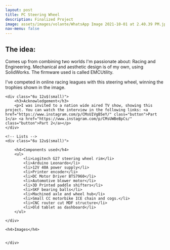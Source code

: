 ```yaml
---
layout: post
title: PC Steering Wheel
description: Finalized Project
image: assets/images/volante/WhatsApp Image 2021-10-01 at 2.40.39 PM.jpeg
nav-menu: false
---
```


<!-- Main -->
<div id="main" class="alt">

<!-- One -->
<section id="one">
	<div class="inner">

<!-- Content -->
<h2 id="content">The idea:</h2>
<p>Comes up from combining two worlds I'm passionate about: Racing and Engineering. Mechanical and aesthetic design is of my own, using SolidWorks. The firmware used is called EMCUtility.</p>
<p>I've competed in online racing leagues with this steering wheel, winning the trophies shown in the image.</p>
<div class="row">
	
	<div class="6u 12u$(small)">
		<h3>Acknowledgement</h3>
		<p>I was invited to a nation wide aired TV show, showing this project. You can watch the interview in the following links: <a href="https://www.instagram.com/p/CMsUIVgB5eY/" class="button">Part 1</a> <a href="https://www.instagram.com/p/CMsUWBeBpCs/" class="button">Part 2</a></p>
	</div>
	
	<!-- Lists -->
	<div class="6u 12u$(small)">

		<h4>Components used</h4>
		<ul>
			<li>Logitech G27 steering wheel rim</li>
			<li>Arduino Leonardo</li>
			<li>12V 40A power supply</li>
			<li>Printer encoder</li>
			<li>DC Motor Driver BTS7960</li>
			<li>Automotive blower motor</li>
			<li>3D Printed paddle shifters</li>
			<li>SKF bearing balls</li>
			<li>Machined axle and wheel hub</li>
			<li>Small CC motorbike ICE chain and cogs.</li>
			<li>CNC router cut MDF structure</li>
			<li>Old tablet as dashboard</li>
		</ul>

	</div>
	
	<h4>Images</h4>
<div class="box alt">
	<div class="row 50% uniform">
		<div class="4u"><span class="image fit"><img src="https://cristianbassan.github.io/portfolio/assets/images/volante/ezgif-2-ab5c98c5177f.gif" alt="" /></span></div>
		<div class="4u"><span class="image fit"><img src="https://cristianbassan.github.io/portfolio/assets/images/volante/WhatsApp Image 2021-10-01 at 1.53.07 PM (3).jpeg" alt="" /></span></div>
		<div class="4u$"><span class="image fit"><img src="https://cristianbassan.github.io/portfolio/assets/images/volante/ezgif-2-ba7f1bfeefd0.gif" alt="" /></span></div>
		<div class="4u"><span class="image fit"><img src="https://cristianbassan.github.io/portfolio/assets/images/volante/WhatsApp Image 2021-10-01 at 1.59.11 PM.jpeg" alt="" /></span></div>
		<div class="4u"><span class="image fit"><img src="https://cristianbassan.github.io/portfolio/assets/images/volante/WhatsApp Image 2021-10-01 at 1.53.07 PM (1).jpeg" alt="" /></span></div>
		<div class="4u$"><span class="image fit"><img src="https://cristianbassan.github.io/portfolio/assets/images/volante/WhatsApp Image 2021-10-01 at 1.53.07 PM.jpeg" alt="" /></span></div>
		
		
	</div>
</div>
<!-- 	AAAAAAAAAAAAAAAAAAAAAAAAAAAAAAAAAAAAAAAAAAAAAAAAAAAAAAAAAAAA -->
	
</div>


</div> 
